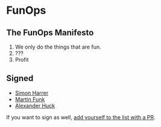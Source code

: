 # FunOps

## The FunOps Manifesto

1. We only do the things that are fun.
2. ???
3. Profit

## Signed

- [Simon Harrer](https://twitter.com/simonharrer)
- [Martin Funk](https://twitter.com/funkattack)
- [Alexander Huck](https://twitter.com/_alxndr13)

If you want to sign as well, [add yourself to the list with a PR](https://github.com/simonharrer/funops.org/edit/main/README.md).

<script async defer src="https://scripts.simpleanalyticscdn.com/latest.js"></script>
<noscript><img src="https://queue.simpleanalyticscdn.com/noscript.gif" alt=""/></noscript>
